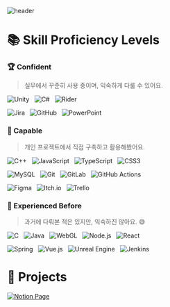 ![header](https://capsule-render.vercel.app/api?type=waving&color=0:98ff98,100:00b386&height=160&section=header&text=%F0%9F%8C%B3%20Welcome%20to%20Garden's%20GitHub!%20%F0%9F%8E%89&fontSize=50&fontColor=ffffff&textBg=false&animation=twinkling&fontAlign=50&fontAlignY=30)

# 📚 Skill Proficiency Levels

### 🏆 Confident  
> 실무에서 꾸준히 사용 중이며, 익숙하게 다룰 수 있어요.

<p align="left">
  <img src="https://img.shields.io/badge/Unity-000000?style=flat&logo=unity&logoColor=white" alt="Unity" />&nbsp;&nbsp;
  <img src="https://img.shields.io/badge/C%23-239120?style=flat&logo=csharp&logoColor=white" alt="C#" />&nbsp;&nbsp;
  <img src="https://img.shields.io/badge/Rider-000000?style=flat&logo=Rider&logoColor=white&labelColor=crimson" alt="Rider" />
</p>

<p align="left">
  <img src="https://img.shields.io/badge/Jira-0A0FFF?style=flat&logo=jira&logoColor=white" alt="Jira" />&nbsp;&nbsp;
  <img src="https://img.shields.io/badge/GitHub-121011?style=flat&logo=github&logoColor=white" alt="GitHub" />&nbsp;&nbsp;
  <img src="https://img.shields.io/badge/PowerPoint-B7472A?style=flat&logo=microsoft-powerpoint&logoColor=white" alt="PowerPoint" />
</p>



### 💪 Capable  
> 개인 프로젝트에서 직접 구축하고 활용해봤어요.

<p align="left">
  <img src="https://img.shields.io/badge/C++-00599C?style=flat&logo=c%2B%2B&logoColor=white" alt="C++" />&nbsp;&nbsp;
  <img src="https://img.shields.io/badge/JavaScript-F7DF1E?style=flat&logo=javascript&logoColor=black" alt="JavaScript" />&nbsp;&nbsp;
  <img src="https://img.shields.io/badge/TypeScript-007ACC?style=flat&logo=typescript&logoColor=white" alt="TypeScript" />&nbsp;&nbsp;
  <img src="https://img.shields.io/badge/CSS3-1572B6?style=flat&logo=css3&logoColor=white" alt="CSS3" />
</p>

<p align="left">
  <img src="https://img.shields.io/badge/MySQL-4479A1?style=flat&logo=mysql&logoColor=white" alt="MySQL" />&nbsp;&nbsp;
  <img src="https://img.shields.io/badge/Git-F05033?style=flat&logo=git&logoColor=white" alt="Git" />&nbsp;&nbsp;
  <img src="https://img.shields.io/badge/GitLab-181717?style=flat&logo=gitlab&logoColor=white" alt="GitLab" />&nbsp;&nbsp;
  <img src="https://img.shields.io/badge/GitHub%20Actions-2671E5?style=flat&logo=githubactions&logoColor=white" alt="GitHub Actions" />
</p>

<p align="left">
  <img src="https://img.shields.io/badge/Figma-F24E1E?style=flat&logo=figma&logoColor=white" alt="Figma" />&nbsp;&nbsp;
  <img src="https://img.shields.io/badge/Itch.io-FF0B34?style=flat&logo=itchdotio&logoColor=white" alt="Itch.io" />&nbsp;&nbsp;
  <img src="https://img.shields.io/badge/Trello-026AA7?style=flat&logo=trello&logoColor=white" alt="Trello" />
</p>



### 🤔 Experienced Before  
> 과거에 다뤄본 적은 있지만, 익숙하진 않아요. 😅

<p align="left">
  <img src="https://img.shields.io/badge/C-00599C?style=flat&logo=c&logoColor=white" alt="C" />&nbsp;&nbsp;
  <img src="https://img.shields.io/badge/Java-ED8B00?style=flat&logo=openjdk&logoColor=white" alt="Java" />&nbsp;&nbsp;
  <img src="https://img.shields.io/badge/WebGL-990000?style=flat&logo=webgl&logoColor=white" alt="WebGL" />&nbsp;&nbsp;
  <img src="https://img.shields.io/badge/Node.js-6DA55F?style=flat&logo=node.js&logoColor=white" alt="Node.js" />&nbsp;&nbsp;
  <img src="https://img.shields.io/badge/React-20232A?style=flat&logo=react&logoColor=61DAFB" alt="React" />
</p>

<p align="left">
  <img src="https://img.shields.io/badge/Spring-6DB33F?style=flat&logo=spring&logoColor=white" alt="Spring" />&nbsp;&nbsp;
  <img src="https://img.shields.io/badge/Vue.js-35495E?style=flat&logo=vuedotjs&logoColor=4FC08D" alt="Vue.js" />&nbsp;&nbsp;
  <img src="https://img.shields.io/badge/Unreal%20Engine-313131?style=flat&logo=unrealengine&logoColor=white" alt="Unreal Engine" />&nbsp;&nbsp;
  <img src="https://img.shields.io/badge/Jenkins-2C5263?style=flat&logo=jenkins&logoColor=white" alt="Jenkins" />
</p>
  
  

  
# 🌟 Projects

<a href="https://smart-jujube-0ae.notion.site/8af5ad7425aa4e7d9952de0d48409f9d?pvs=74" target="_blank" rel="noopener noreferrer">
  <img src="https://img.shields.io/badge/Notion_Page-000000?style=for-the-badge&logo=notion&logoColor=white" alt="Notion Page" />
</a>


